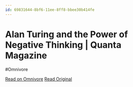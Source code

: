 ```yaml
---
id: 69831644-8bf6-11ee-8ff8-bbee30b414fe
---
```


# Alan Turing and the Power of Negative Thinking | Quanta Magazine
#Omnivore

[Read on Omnivore](https://omnivore.app/me/alan-turing-and-the-power-of-negative-thinking-quanta-magazine-18c091f4848)
[Read Original](https://www.quantamagazine.org/alan-turing-and-the-power-of-negative-thinking-20230905/)


